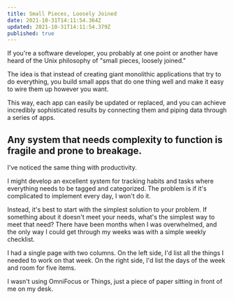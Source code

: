 ```yaml
---
title: Small Pieces, Loosely Joined
date: 2021-10-31T14:11:54.364Z
updated: 2021-10-31T14:11:54.379Z
published: true
---
```

If you're a software developer, you probably at one point or another have heard of the Unix philosophy of "small pieces, loosely joined." 

The idea is that instead of creating giant monolithic applications that try to do everything, you build small apps that do one thing well and make it easy to wire them up however you want. 

This way, each app can easily be updated or replaced, and you can achieve incredibly sophisticated results by connecting them and piping data through a series of apps.

## Any system that needs complexity to function is fragile and prone to breakage.
I've noticed the same thing with productivity.

I might develop an excellent system for tracking habits and tasks where everything needs to be tagged and categorized. The problem is if it's complicated to implement every day, I won't do it.

Instead, it's best to start with the simplest solution to your problem. If something about it doesn't meet your needs, what's the simplest way to meet that need? There have been months when I was overwhelmed, and the only way I could get through my weeks was with a simple weekly checklist.

I had a single page with two columns. On the left side, I'd list all the things I needed to work on that week. On the right side, I'd list the days of the week and room for five items.

I wasn't using OmniFocus or Things, just a piece of paper sitting in front of me on my desk.
